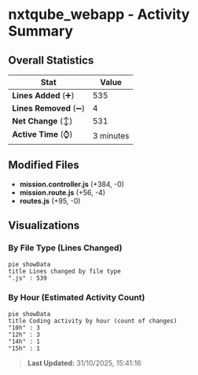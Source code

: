 # nxtqube_webapp - Activity Summary 

## Overall Statistics

| Stat                   | Value                                                             |
| ---------------------- | ----------------------------------------------------------------- |
| **Lines Added** (➕)   | 535                                          |
| **Lines Removed** (➖) | 4                                        |
| **Net Change** (↕)    | 531                |
| **Active Time** (⌚)   | 3 minutes |


## Modified Files
- **mission.controller.js** (+384, -0)
- **mission.route.js** (+56, -4)
- **routes.js** (+95, -0)

## Visualizations

### By File Type (Lines Changed)

```mermaid
pie showData
title Lines changed by file type
".js" : 539
```

### By Hour (Estimated Activity Count)

```mermaid
pie showData
title Coding activity by hour (count of changes)
"10h" : 3
"12h" : 3
"14h" : 1
"15h" : 1
```


> **Last Updated:** 31/10/2025, 15:41:16